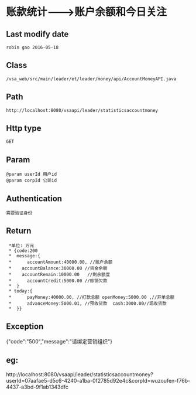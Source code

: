 # 账款统计--->账户余额和今日关注

## Last modify date
	robin gao 2016-05-18

## Class 
	/vsa_web/src/main/leader/et/leader/money/api/AccountMoneyAPI.java

## Path
	http://localhost:8080/vsaapi/leader/statisticsaccountmoney

## Http type
	GET

## Param
 	@param userId 用户id
 	@param corpId 公司id

## Authentication
	需要验证身份
	
## Return
     *单位: 万元
	 * {code:200
	 *  message:{
	 *  	accountAmount:40000.00, //账户余额
	 *	  accountBalance:30000.00 //资金余额
	 *	  accountRemain:10000.00   //剩余额度
	 *  	accountCredit:5000.00 //赊销欠款
	 *  }
	 * today:{
	 *  	payMoney:40000.00, //打款总额 openMoney:5000.00 ,//开单总额
	 *  	advanceMoney:5000.01, //预收货款  cash:3000.00//现收货款
	 *  }}

## Exception
   {"code":"500","message":"请绑定营销组织"}

## eg:
http://localhost:8080/vsaapi/leader/statisticsaccountmoney?userId=07aafae5-d5c6-4240-a1ba-0f2785d92e4c&corpId=wuzoufen-f76b-4437-a3bd-9f1ab1343dfc
